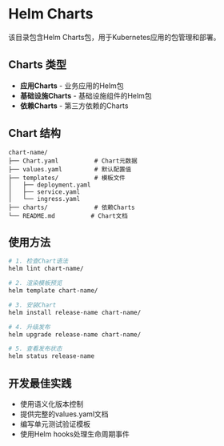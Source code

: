 # Helm Charts

该目录包含Helm Charts包，用于Kubernetes应用的包管理和部署。

## Charts 类型

- **应用Charts** - 业务应用的Helm包
- **基础设施Charts** - 基础设施组件的Helm包
- **依赖Charts** - 第三方依赖的Charts

## Chart 结构

```
chart-name/
├── Chart.yaml          # Chart元数据
├── values.yaml         # 默认配置值
├── templates/          # 模板文件
│   ├── deployment.yaml
│   ├── service.yaml
│   └── ingress.yaml
├── charts/             # 依赖Charts
└── README.md          # Chart文档
```

## 使用方法

```bash
# 1. 检查Chart语法
helm lint chart-name/

# 2. 渲染模板预览
helm template chart-name/

# 3. 安装Chart
helm install release-name chart-name/

# 4. 升级发布
helm upgrade release-name chart-name/

# 5. 查看发布状态
helm status release-name
```

## 开发最佳实践

- 使用语义化版本控制
- 提供完整的values.yaml文档
- 编写单元测试验证模板
- 使用Helm hooks处理生命周期事件